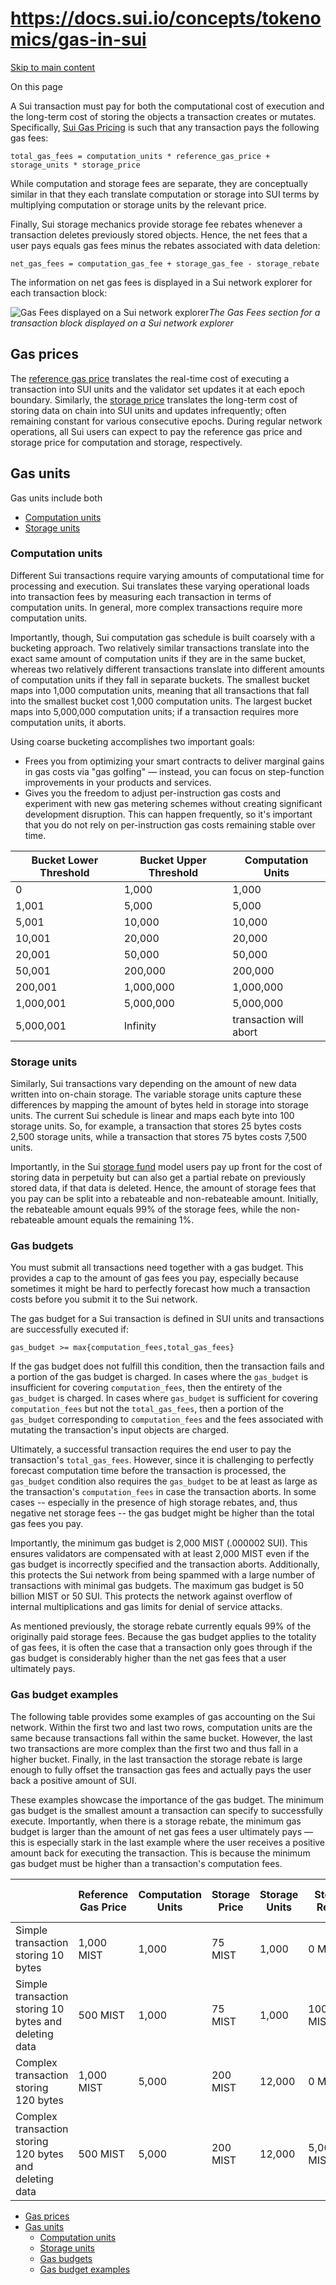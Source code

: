 # https://docs.sui.io/concepts/tokenomics/gas-in-sui

[Skip to main content](https://docs.sui.io/concepts/tokenomics/gas-in-sui#__docusaurus_skipToContent_fallback)

On this page

A Sui transaction must pay for both the computational cost of execution and the long-term cost of storing the objects a transaction creates or mutates. Specifically, [Sui Gas Pricing](https://docs.sui.io/concepts/tokenomics/gas-pricing) is such that any transaction pays the following gas fees:

`total_gas_fees = computation_units * reference_gas_price + storage_units * storage_price`

While computation and storage fees are separate, they are conceptually similar in that they each translate computation or storage into SUI terms by multiplying computation or storage units by the relevant price.

Finally, Sui storage mechanics provide storage fee rebates whenever a transaction deletes previously stored objects. Hence, the net fees that a user pays equals gas fees minus the rebates associated with data deletion:

`net_gas_fees = computation_gas_fee + storage_gas_fee - storage_rebate`

The information on net gas fees is displayed in a Sui network explorer for each transaction block:

![Gas Fees displayed on a Sui network explorer](https://docs.sui.io/assets/images/gas-fees-explorer-7ce88e5345b350ca800865cb5c6fd53a.png)_The Gas Fees section for a transaction block displayed on a Sui network explorer_

## Gas prices [​](https://docs.sui.io/concepts/tokenomics/gas-in-sui\#gas-prices "Direct link to Gas prices")

The [reference gas price](https://docs.sui.io/concepts/tokenomics/gas-pricing#computation-gas-prices) translates the real-time cost of executing a transaction into SUI units and the validator set updates it at each epoch boundary. Similarly, the [storage price](https://docs.sui.io/concepts/tokenomics/gas-pricing#storage-gas-prices) translates the long-term cost of storing data on chain into SUI units and updates infrequently; often remaining constant for various consecutive epochs. During regular network operations, all Sui users can expect to pay the reference gas price and storage price for computation and storage, respectively.

## Gas units [​](https://docs.sui.io/concepts/tokenomics/gas-in-sui\#gas-units "Direct link to Gas units")

Gas units include both

- [Computation units](https://docs.sui.io/concepts/tokenomics/gas-in-sui#computation)
- [Storage units](https://docs.sui.io/concepts/tokenomics/gas-in-sui#storage)

### Computation units [​](https://docs.sui.io/concepts/tokenomics/gas-in-sui\#computation "Direct link to Computation units")

Different Sui transactions require varying amounts of computational time for processing and execution. Sui translates these varying operational loads into transaction fees by measuring each transaction in terms of computation units. In general, more complex transactions require more computation units.

Importantly, though, Sui computation gas schedule is built coarsely with a bucketing approach. Two relatively similar transactions translate into the exact same amount of computation units if they are in the same bucket, whereas two relatively different transactions translate into different amounts of computation units if they fall in separate buckets. The smallest bucket maps into 1,000 computation units, meaning that all transactions that fall into the smallest bucket cost 1,000 computation units. The largest bucket maps into 5,000,000 computation units; if a transaction requires more computation units, it aborts.

Using coarse bucketing accomplishes two important goals:

- Frees you from optimizing your smart contracts to deliver marginal gains in gas costs via "gas golfing" — instead, you can focus on step-function improvements in your products and services.
- Gives you the freedom to adjust per-instruction gas costs and experiment with new gas metering schemes without creating significant development disruption. This can happen frequently, so it's important that you do not rely on per-instruction gas costs remaining stable over time.

| Bucket Lower Threshold | Bucket Upper Threshold | Computation Units |
| --- | --- | --- |
| 0 | 1,000 | 1,000 |
| 1,001 | 5,000 | 5,000 |
| 5,001 | 10,000 | 10,000 |
| 10,001 | 20,000 | 20,000 |
| 20,001 | 50,000 | 50,000 |
| 50,001 | 200,000 | 200,000 |
| 200,001 | 1,000,000 | 1,000,000 |
| 1,000,001 | 5,000,000 | 5,000,000 |
| 5,000,001 | Infinity | transaction will abort |

### Storage units [​](https://docs.sui.io/concepts/tokenomics/gas-in-sui\#storage "Direct link to Storage units")

Similarly, Sui transactions vary depending on the amount of new data written into on-chain storage. The variable storage units capture these differences by mapping the amount of bytes held in storage into storage units. The current Sui schedule is linear and maps each byte into 100 storage units. So, for example, a transaction that stores 25 bytes costs 2,500 storage units, while a transaction that stores 75 bytes costs 7,500 units.

Importantly, in the Sui [storage fund](https://docs.sui.io/concepts/tokenomics#storage-fund) model users pay up front for the cost of storing data in perpetuity but can also get a partial rebate on previously stored data, if that data is deleted. Hence, the amount of storage fees that you pay can be split into a rebateable and non-rebateable amount. Initially, the rebateable amount equals 99% of the storage fees, while the non-rebateable amount equals the remaining 1%.

### Gas budgets [​](https://docs.sui.io/concepts/tokenomics/gas-in-sui\#gas-budgets "Direct link to Gas budgets")

You must submit all transactions need together with a gas budget. This provides a cap to the amount of gas fees you pay, especially because sometimes it might be hard to perfectly forecast how much a transaction costs before you submit it to the Sui network.

The gas budget for a Sui transaction is defined in SUI units and transactions are successfully executed if:

`gas_budget >= max{computation_fees,total_gas_fees}`

If the gas budget does not fulfill this condition, then the transaction fails and a portion of the gas budget is charged. In cases where the `gas_budget` is insufficient for covering `computation_fees`, then the entirety of the `gas_budget` is charged. In cases where `gas_budget` is sufficient for covering `computation_fees` but not the `total_gas_fees`, then a portion of the `gas_budget` corresponding to `computation_fees` and the fees associated with mutating the transaction's input objects are charged.

Ultimately, a successful transaction requires the end user to pay the transaction's `total_gas_fees`. However, since it is challenging to perfectly forecast computation time before the transaction is processed, the `gas_budget` condition also requires the `gas_budget` to be at least as large as the transaction's `computation_fees` in case the transaction aborts. In some cases -- especially in the presence of high storage rebates, and, thus negative net storage fees -- the gas budget might be higher than the total gas fees you pay.

Importantly, the minimum gas budget is 2,000 MIST (.000002 SUI). This ensures validators are compensated with at least 2,000 MIST even if the gas budget is incorrectly specified and the transaction aborts. Additionally, this protects the Sui network from being spammed with a large number of transactions with minimal gas budgets. The maximum gas budget is 50 billion MIST or 50 SUI. This protects the network against overflow of internal multiplications and gas limits for denial of service attacks.

As mentioned previously, the storage rebate currently equals 99% of the originally paid storage fees. Because the gas budget applies to the totality of gas fees, it is often the case that a transaction only goes through if the gas budget is considerably higher than the net gas fees that a user ultimately pays.

### Gas budget examples [​](https://docs.sui.io/concepts/tokenomics/gas-in-sui\#gas-budget-examples "Direct link to Gas budget examples")

The following table provides some examples of gas accounting on the Sui network. Within the first two and last two rows, computation units are the same because transactions fall within the same bucket. However, the last two transactions are more complex than the first two and thus fall in a higher bucket. Finally, in the last transaction the storage rebate is large enough to fully offset the transaction gas fees and actually pays the user back a positive amount of SUI.

These examples showcase the importance of the gas budget. The minimum gas budget is the smallest amount a transaction can specify to successfully execute. Importantly, when there is a storage rebate, the minimum gas budget is larger than the amount of net gas fees a user ultimately pays — this is especially stark in the last example where the user receives a positive amount back for executing the transaction. This is because the minimum gas budget must be higher than a transaction's computation fees.

|  | Reference Gas Price | Computation Units | Storage Price | Storage Units | Storage Rebate | Minimum Gas Budget | Net Gas Fees |
| --- | --- | --- | --- | --- | --- | --- | --- |
| Simple transaction storing 10 bytes | 1,000 MIST | 1,000 | 75 MIST | 1,000 | 0 MIST | 1,075,000 MIST | 1,075,000 MIST |
| Simple transaction storing 10 bytes and deleting data | 500 MIST | 1,000 | 75 MIST | 1,000 | 100,000 MIST | 500,000 MIST | 475,000 MIST |
| Complex transaction storing 120 bytes | 1,000 MIST | 5,000 | 200 MIST | 12,000 | 0 MIST | 7,400,000 MIST | 7,400,000 MIST |
| Complex transaction storing 120 bytes and deleting data | 500 MIST | 5,000 | 200 MIST | 12,000 | 5,000,000 MIST | 2,500,000 MIST | -100,000 MIST |

- [Gas prices](https://docs.sui.io/concepts/tokenomics/gas-in-sui#gas-prices)
- [Gas units](https://docs.sui.io/concepts/tokenomics/gas-in-sui#gas-units)
  - [Computation units](https://docs.sui.io/concepts/tokenomics/gas-in-sui#computation)
  - [Storage units](https://docs.sui.io/concepts/tokenomics/gas-in-sui#storage)
  - [Gas budgets](https://docs.sui.io/concepts/tokenomics/gas-in-sui#gas-budgets)
  - [Gas budget examples](https://docs.sui.io/concepts/tokenomics/gas-in-sui#gas-budget-examples)